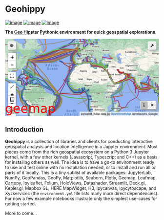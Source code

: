 # Geohippy

[![image](https://colab.research.google.com/assets/colab-badge.svg)](https://colab.research.google.com/github/deeplook/geohippy/blob/master/examples/index.ipynb)
[![image](https://binder.pangeo.io/badge_logo.svg)](https://binder.pangeo.io/v2/gh/deeplook/geohippy/main?urlpath=lab/tree/examples/index.ipynb)
[![image](https://mybinder.org/badge_logo.svg)](https://mybinder.org/v2/gh/deeplook/geohippy/main?urlpath=lab/tree/examples/index.ipynb)

**The <span style="text-decoration: underline">Geo Hip</span>ster <span style="text-decoration: underline">Py</span>thonic environment for quick geospatial explorations.**

![image](https://github.com/deeplook/geohippy/raw/main/images/cables.gif)


## Introduction

**Geohippy** is a collection of libraries and clients for conducting interactive geospatial analysis and location intelligence in a Jupyter environment. Most pieces come from the rich geospatial ecosystem on a Python 3 Jupyter kernel, with a few other kernels (Javascript, Typescript and C++) as a basis for installing others as well. The idea is to have a go-to environment ready to use and test online with no installation needed, or to install and run all or parts of it locally. This is a tiny sublist of available packages: JupyterLab, NumPy, GeoPandas, GeoPy, Matplotlib, Seaborn, Plotly, Geemap, Leafmap, Cartopy, Ipyleaflet, Folium, HoloViews, Datashader, Streamlit, Deck.gl, Kepler.gl, Mapbox GL, HERE MapWidget, H3, Ipycanvas, Ipycytoscape, and Xyzservices (the `environment.yml` file lists many more direct dependencies). For now a few example notebooks illustrate only the simplest use-cases for getting started.

More to come...
